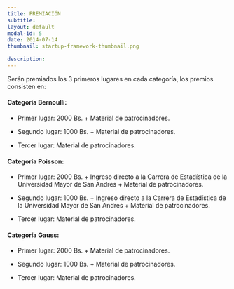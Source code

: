 ```yaml
---
title: PREMIACIÓN
subtitle: 
layout: default
modal-id: 5
date: 2014-07-14
thumbnail: startup-framework-thumbnail.png

description: 
---
```


			
Serán premiados los 3 primeros lugares en cada categoría, los premios consisten en:

#### Categoría Bernoulli:

- Primer lugar: 2000 Bs. + Material de patrocinadores.

- Segundo lugar: 1000 Bs. + Material de patrocinadores.

- Tercer lugar: Material de patrocinadores.

#### Categoría Poisson:

- Primer lugar: 2000 Bs. + Ingreso directo a la Carrera de Estadística de la Universidad Mayor de San Andres + Material de patrocinadores.

- Segundo lugar: 1000 Bs. + Ingreso directo a la Carrera de Estadística de la Universidad Mayor de San Andres + Material de patrocinadores.

- Tercer lugar: Material de patrocinadores.

#### Categoría Gauss:

- Primer lugar: 2000 Bs. + Material de patrocinadores.

- Segundo lugar: 1000 Bs. + Material de patrocinadores.

- Tercer lugar: Material de patrocinadores.


